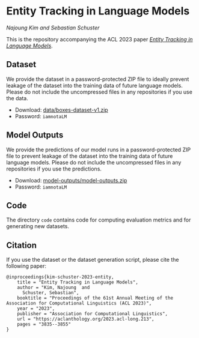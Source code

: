 # Entity Tracking in Language Models
_Najoung Kim and Sebastian Schuster_

This is the repository accompanying the ACL 2023 paper [_Entity Tracking in Language Models_](https://aclanthology.org/2023.acl-long.213/). 


## Dataset

We provide the dataset in a password-protected ZIP file to ideally prevent leakage of the dataset into the training data of future language models. Please do not include the uncompressed files in any repositories if you use the data.

* Download: [data/boxes-dataset-v1.zip](data/boxes-dataset-v1.zip)
* Password: `iamnotaLM`

## Model Outputs

We provide the predictions of our model runs in a password-protected ZIP file to prevent leakage of the dataset into the training data of future language models. Please do not include the uncompressed files in any repositories if you use the predictions.

* Download: [model-outputs/model-outputs.zip](model-outputs/model-outputs.zip)
* Password: `iamnotaLM`


## Code

The directory `code` contains code for computing evaluation metrics and for generating new datasets.

## Citation

If you use the dataset or the dataset generation script, please cite the following paper:

```
@inproceedings{kim-schuster-2023-entity,
    title = "Entity Tracking in Language Models",
    author = "Kim, Najoung  and
      Schuster, Sebastian",
    booktitle = "Proceedings of the 61st Annual Meeting of the Association for Computational Linguistics (ACL 2023)",
    year = "2023",
    publisher = "Association for Computational Linguistics",
    url = "https://aclanthology.org/2023.acl-long.213",
    pages = "3835--3855"
}
```

